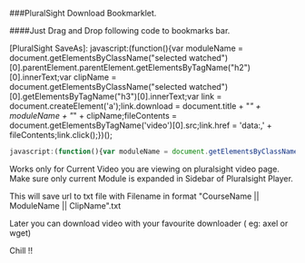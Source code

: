 ###PluralSight Download Bookmarklet.

####Just Drag and Drop following code to bookmarks bar.

  [PluralSight SaveAs]: javascript:(function(){var moduleName = document.getElementsByClassName(&quot;selected watched&quot;)[0].parentElement.parentElement.getElementsByTagName(&quot;h2&quot;)[0].innerText;var clipName = document.getElementsByClassName(&quot;selected watched&quot;)[0].getElementsByTagName(&quot;h3&quot;)[0].innerText;var link = document.createElement('a');link.download = document.title + &quot;_&quot; + moduleName + &quot;_&quot; + clipName;fileContents = document.getElementsByTagName('video')[0].src;link.href = 'data:,' + fileContents;link.click();})();

```javascript
javascript:(function(){var moduleName = document.getElementsByClassName("selected watched")[0].parentElement.parentElement.getElementsByTagName("h2")[0].innerText;var clipName = document.getElementsByClassName("selected watched")[0].getElementsByTagName("h3")[0].innerText;var link = document.createElement('a');link.download = document.title + "_" + moduleName + "_" + clipName;fileContents = document.getElementsByTagName('video')[0].src;link.href = 'data:,' + fileContents;link.click();})();
```
Works only for Current Video you are viewing on pluralsight video page. Make sure only current Module is expanded in Sidebar of Pluralsight Player.

This will save url to txt file with Filename in format "CourseName || ModuleName || ClipName".txt

Later you can download video with your favourite downloader ( eg: axel or wget)

Chill !!
